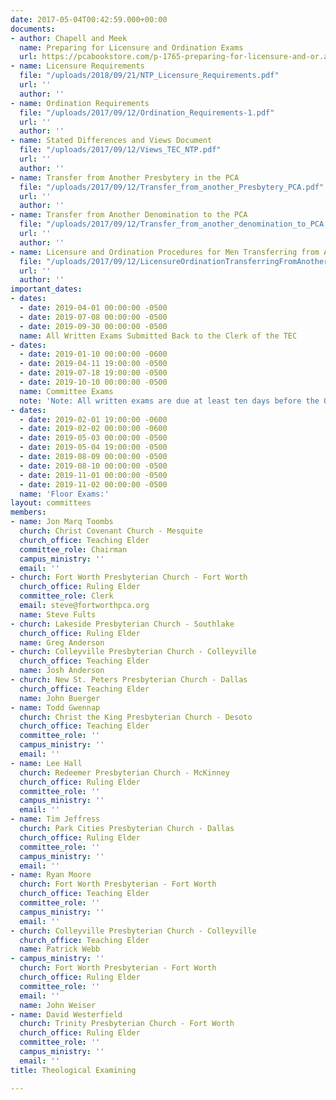 ```yaml
---
date: 2017-05-04T00:42:59.000+00:00
documents:
- author: Chapell and Meek
  name: Preparing for Licensure and Ordination Exams
  url: https://pcabookstore.com/p-1765-preparing-for-licensure-and-or.aspx
- name: Licensure Requirements
  file: "/uploads/2018/09/21/NTP_Licensure_Requirements.pdf"
  url: ''
  author: ''
- name: Ordination Requirements
  file: "/uploads/2017/09/12/Ordination_Requirements-1.pdf"
  url: ''
  author: ''
- name: Stated Differences and Views Document
  file: "/uploads/2017/09/12/Views_TEC_NTP.pdf"
  url: ''
  author: ''
- name: Transfer from Another Presbytery in the PCA
  file: "/uploads/2017/09/12/Transfer_from_another_Presbytery_PCA.pdf"
  url: ''
  author: ''
- name: Transfer from Another Denomination to the PCA
  file: "/uploads/2017/09/12/Transfer_from_another_denomination_to_PCA.pdf"
  url: ''
  author: ''
- name: Licensure and Ordination Procedures for Men Transferring from Another Denomination
  file: "/uploads/2017/09/12/LicensureOrdinationTransferringFromAnotherDenomination.pdf"
  url: ''
  author: ''
important_dates:
- dates:
  - date: 2019-04-01 00:00:00 -0500
  - date: 2019-07-08 00:00:00 -0500
  - date: 2019-09-30 00:00:00 -0500
  name: All Written Exams Submitted Back to the Clerk of the TEC
- dates:
  - date: 2019-01-10 00:00:00 -0600
  - date: 2019-04-11 19:00:00 -0500
  - date: 2019-07-18 19:00:00 -0500
  - date: 2019-10-10 00:00:00 -0500
  name: Committee Exams
  note: 'Note: All written exams are due at least ten days before the Oral exam dates.'
- dates:
  - date: 2019-02-01 19:00:00 -0600
  - date: 2019-02-02 00:00:00 -0600
  - date: 2019-05-03 00:00:00 -0500
  - date: 2019-05-04 19:00:00 -0500
  - date: 2019-08-09 00:00:00 -0500
  - date: 2019-08-10 00:00:00 -0500
  - date: 2019-11-01 00:00:00 -0500
  - date: 2019-11-02 00:00:00 -0500
  name: 'Floor Exams:'
layout: committees
members:
- name: Jon Marq Toombs
  church: Christ Covenant Church - Mesquite
  church_office: Teaching Elder
  committee_role: Chairman
  campus_ministry: ''
  email: ''
- church: Fort Worth Presbyterian Church - Fort Worth
  church_office: Ruling Elder
  committee_role: Clerk
  email: steve@fortworthpca.org
  name: Steve Fults
- church: Lakeside Presbyterian Church - Southlake
  church_office: Ruling Elder
  name: Greg Anderson
- church: Colleyville Presbyterian Church - Colleyville
  church_office: Teaching Elder
  name: Josh Anderson
- church: New St. Peters Presbyterian Church - Dallas
  church_office: Teaching Elder
  name: John Buerger
- name: Todd Gwennap
  church: Christ the King Presbyterian Church - Desoto
  church_office: Teaching Elder
  committee_role: ''
  campus_ministry: ''
  email: ''
- name: Lee Hall
  church: Redeemer Presbyterian Church - McKinney
  church_office: Ruling Elder
  committee_role: ''
  campus_ministry: ''
  email: ''
- name: Tim Jeffress
  church: Park Cities Presbyterian Church - Dallas
  church_office: Ruling Elder
  committee_role: ''
  campus_ministry: ''
  email: ''
- name: Ryan Moore
  church: Fort Worth Presbyterian - Fort Worth
  church_office: Teaching Elder
  committee_role: ''
  campus_ministry: ''
  email: ''
- church: Colleyville Presbyterian Church - Colleyville
  church_office: Teaching Elder
  name: Patrick Webb
- campus_ministry: ''
  church: Fort Worth Presbyterian - Fort Worth
  church_office: Ruling Elder
  committee_role: ''
  email: ''
  name: John Weiser
- name: David Westerfield
  church: Trinity Presbyterian Church - Fort Worth
  church_office: Ruling Elder
  committee_role: ''
  campus_ministry: ''
  email: ''
title: Theological Examining

---
```

